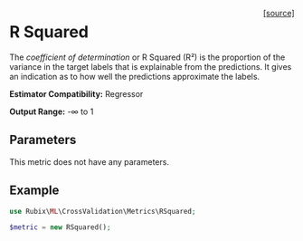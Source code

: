 <span style="float:right;"><a href="https://github.com/RubixML/ML/blob/master/src/CrossValidation/Metrics/RSquared.php">[source]</a></span>

# R Squared
The *coefficient of determination* or R Squared (R²) is the proportion of the variance in the target labels that is explainable from the predictions. It gives an indication as to how well the predictions approximate the labels.

**Estimator Compatibility:** Regressor

**Output Range:** -∞ to 1

## Parameters
This metric does not have any parameters.

## Example
```php
use Rubix\ML\CrossValidation\Metrics\RSquared;

$metric = new RSquared();
```